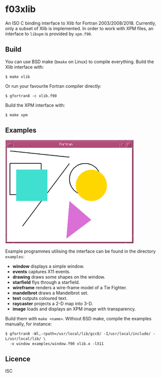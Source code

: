 # f03xlib
An ISO C binding interface to Xlib for Fortran 2003/2008/2018. Currently, only a
subset of Xlib is implemented. In order to work with XPM files, an interface to
`libxpm` is provided by `xpm.f90`.

## Build
You can use BSD make (`bmake` on Linux) to compile everything. Build the Xlib
interface with:
```
$ make xlib
```
Or run your favourite Fortran compiler directly:
```
$ gfortran8 -c xlib.f90
```

Build the XPM interface with:
```
$ make xpm
```

## Examples
![Screen Shot](screenshot.png)

Example programmes utilising the interface can be found in the directory `examples`:

* **window** displays a simple window.
* **events** captures X11 events.
* **drawing** draws some shapes on the window.
* **starfield** flys through a starfield.
* **wireframe** renders a wire-frame model of a Tie Fighter.
* **mandelbrot** draws a Mandelbrot set.
* **text** outputs coloured text.
* **raycaster** projects a 2-D map into 3-D.
* **image** loads and displays an XPM image with transparency.

Build them with `make <name>`. Without BSD make, compile the examples manually,
for instance:
```
$ gfortran8 -Wl,-rpath=/usr/local/lib/gcc8/ -I/usr/local/include/ -L/usr/local/lib/ \
  -o window examples/window.f90 xlib.o -lX11
```

## Licence
ISC
